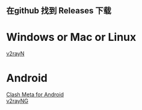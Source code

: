 ## 在github 找到 Releases 下载

# Windows or Mac or Linux
[v2rayN](https://github.com/2dust/v2rayN)

# Android
[Clash Meta for Android](https://github.com/MetaCubeX/ClashMetaForAndroid)  
[v2rayNG](https://github.com/2dust/v2rayNG)

